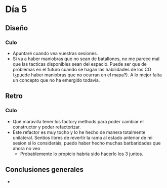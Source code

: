﻿# Día 5

## Diseño

### Culo

- Apuntaré cuando vea vuestras sesiones.
- Si va a haber maniobras que no sean de batallones, no me parece mal que las tacticas disponibles sean del espacio. Puede ser que de problemas en el futuro cuando se hagan las habilidades de los CO (¿puede haber maniobras que no ocurran en el mapa?). A lo mejor falta un concepto que no ha emergido todavía.

## Retro

### Culo

- Qué maravilla tener los factory methods para poder cambiar el constructor y poder refactorizar.
- Este refactor es muy tocho y lo he hecho de manera totalmente unilateral. Sentios libres de revertir la rama al estado anterior de mi sesion si lo consideráis, puedo haber hecho muchas barbaridades que ahora no veo
  - Probablemente lo propicio habría sido hacerlo los 3 juntos.


## Conclusiones generales

- 